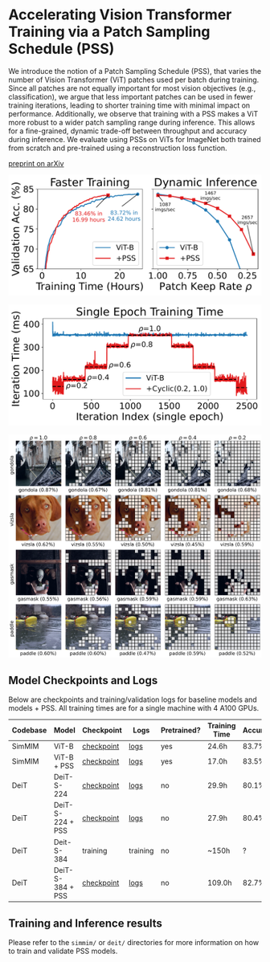 # Accelerating Vision Transformer Training via a Patch Sampling Schedule (PSS)

We introduce the notion of a Patch Sampling Schedule (PSS), that varies the number of Vision Transformer (ViT) patches used per batch during training. Since all patches are not equally important for most vision objectives (e.g., classification), we argue that less important patches can be used in fewer training iterations, leading to shorter training time with minimal impact on performance. Additionally, we observe that training with a PSS makes a ViT more robust to a wider patch sampling range during inference. This allows for a fine-grained, dynamic trade-off between throughput and accuracy during inference. We evaluate using PSSs on ViTs for ImageNet both trained from scratch and pre-trained using a reconstruction loss function. 

[preprint on arXiv](http://arxiv.org/abs/2208.09520)


![Overview](https://github.com/BradMcDanel/pss/blob/main/figures/overview.png)

![Training Times](https://github.com/BradMcDanel/pss/blob/main/figures/train-times.png)

![Image Patches](https://github.com/BradMcDanel/pss/blob/main/figures/image-patches.png)



## Model Checkpoints and Logs
Below are checkpoints and training/validation logs for baseline models and models + PSS. All training times are for a single machine with 4 A100 GPUs.

| **Codebase** | **Model**        | **Checkpoint**                                                                                   | **Logs**                                                                                   | **Pretrained?** | **Training Time** | **Accuracy** |
|--------------|------------------|--------------------------------------------------------------------------------------------------|--------------------------------------------------------------------------------------------|-----------------|-------------------|--------------|
| SimMIM       | ViT-B            | [checkpoint](https://drive.google.com/file/d/1Y90a-1TDlTH7v3yqGMaTdSnRuFKiwka3/view?usp=sharing) | [logs](https://drive.google.com/file/d/1NY1Aw2E8MSOKuUiNmNRD6vJ8eavdL-YS/view?usp=sharing) | yes             | 24.6h             | 83.7%        |
| SimMIM       | ViT-B + PSS      | [checkpoint](https://drive.google.com/file/d/1rrWrKTjZdd2nYSR-AuS6cktEiBFGgGvq/view?usp=sharing) | [logs](https://drive.google.com/file/d/1OzXM8CWqWTkfel8ht_K71PHsXx3grZUI/view?usp=sharing) | yes             | 17.0h             | 83.5%        |
| DeiT         | DeiT-S-224       | [checkpoint](https://drive.google.com/file/d/1AVYJlA97mfQEZkUl0vjdEQGWdfO2HpmK/view?usp=sharing) | [logs](https://drive.google.com/file/d/1u6-Jb8R4G7NU62za8sRl-muKimpsYtU-/view?usp=sharing) | no              | 29.9h             | 80.1%        |
| DeiT         | DeiT-S-224 + PSS | [checkpoint](https://drive.google.com/file/d/1Afp8S26hBWsyhmX6aztrcFhOaL5FoT6-/view?usp=sharing) | [logs](https://drive.google.com/file/d/1eQlj1zTRdtQd2yryH-9LT247M3uXHtFJ/view?usp=sharing) | no              | 27.9h             | 80.4%        |
| DeiT         | Deit-S-384       | training                                                                                         | training                                                                                   | no              | ~150h             | ?            |
| DeiT         | DeiT-S-384 + PSS | [checkpoint](https://drive.google.com/file/d/1QxKDws4b9GdZwhp-FnrKg967Ku5ZJigG/view?usp=sharing) | [logs](https://drive.google.com/file/d/1u0hCJWPAjSsDtnLdBvo9foZcWCJ58Fw4/view?usp=sharing) | no              | 109.0h            | 82.7%        |


## Training and Inference results
Please refer to the `simmim/` or `deit/` directories for more information on how to train and validate PSS models.
